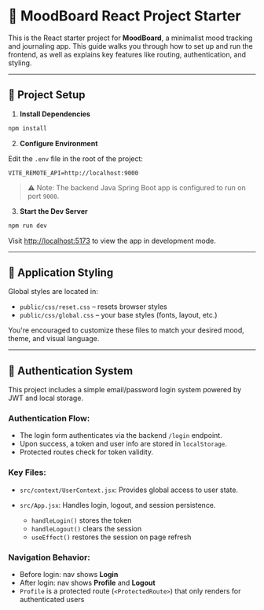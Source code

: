 # 🎨 MoodBoard React Project Starter

This is the React starter project for **MoodBoard**, a minimalist mood tracking and journaling app. This guide walks you through how to set up and run the frontend, as well as explains key features like routing, authentication, and styling.

---

## 📆 Project Setup

1. **Install Dependencies**

```bash
npm install
```

2. **Configure Environment**

Edit the `.env` file in the root of the project:

```env
VITE_REMOTE_API=http://localhost:9000
```

> ⚠️ Note: The backend Java Spring Boot app is configured to run on port `9000`.

3. **Start the Dev Server**

```bash
npm run dev
```

Visit [http://localhost:5173](http://localhost:5173) to view the app in development mode.

---

## 🎨 Application Styling

Global styles are located in:

* `public/css/reset.css` – resets browser styles
* `public/css/global.css` – your base styles (fonts, layout, etc.)

You're encouraged to customize these files to match your desired mood, theme, and visual language.

---

## 🔐 Authentication System

This project includes a simple email/password login system powered by JWT and local storage.

### Authentication Flow:

* The login form authenticates via the backend `/login` endpoint.
* Upon success, a token and user info are stored in `localStorage`.
* Protected routes check for token validity.

### Key Files:

* `src/context/UserContext.jsx`: Provides global access to user state.
* `src/App.jsx`: Handles login, logout, and session persistence.

  * `handleLogin()` stores the token
  * `handleLogout()` clears the session
  * `useEffect()` restores the session on page refresh

### Navigation Behavior:

* Before login: nav shows **Login**
* After login: nav shows **Profile** and **Logout**
* `Profile` is a protected route (`<ProtectedRoute>`) that only renders for authenticated users

